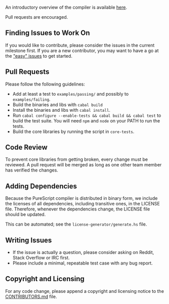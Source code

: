 An introductory overview of the compiler is available [here](https://www.youtube.com/watch?v=Y3P1dxqwFiE).

Pull requests are encouraged.

## Finding Issues to Work On

If you would like to contribute, please consider the issues in the current milestone first. If you are a new contributor, you may want to have a go at the ["easy" issues](https://github.com/purescript/purescript/labels/easy) to get started.

## Pull Requests

Please follow the following guidelines:

- Add at least a test to `examples/passing/` and possibly to `examples/failing`.
- Build the binaries and libs with `cabal build`
- Install the binaries and libs with `cabal install`.
- Run `cabal configure --enable-tests && cabal build && cabal test` to build the test suite. You will need `npm` and `node` on your PATH to run the tests.
- Build the core libraries by running the script in `core-tests`.

## Code Review

To prevent core libraries from getting broken, every change must be reviewed. A pull request will be merged as long as one other team member has verified the changes.

## Adding Dependencies

Because the PureScript compiler is distributed in binary form, we include
the licenses of all dependencies, including transitive ones, in the LICENSE
file. Therefore, whenever the dependencies change, the LICENSE file should be
updated.

This can be automated; see the `license-generator/generate.hs` file.

## Writing Issues

- If the issue is actually a question, please consider asking on Reddit, Stack Overflow or IRC first.
- Please include a minimal, repeatable test case with any bug report.

## Copyright and Licensing

For any code change, please append a copyright and licensing notice to the [CONTRIBUTORS.md](CONTRIBUTORS.md) file.
